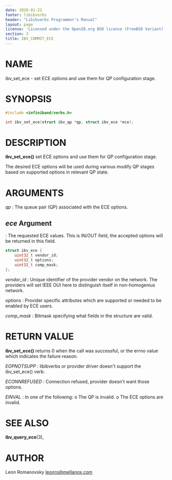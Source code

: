 ```yaml
---
date: 2020-01-22
footer: libibverbs
header: "Libibverbs Programmer's Manual"
layout: page
license: 'Licensed under the OpenIB.org BSD license (FreeBSD Variant) - See COPYING.md'
section: 3
title: IBV_COMMIT_ECE
---
```


# NAME

ibv_set_ece - set ECE options and use them for QP configuration stage.

# SYNOPSIS

```c
#include <infiniband/verbs.h>

int ibv_set_ece(struct ibv_qp *qp, struct ibv_ece *ece);
```

# DESCRIPTION

**ibv_set_ece()** set ECE options and use them for QP configuration stage.

The desired ECE options will be used during various modify QP stages
based on supported options in relevant QP state.

# ARGUMENTS
*qp*
:	The queue pair (QP) associated with the ECE options.

## *ece* Argument
:	The requested ECE values. This is IN/OUT field, the accepted options
        will be returned in this field.

```c
struct ibv_ece {
	uint32_t vendor_id;
	uint32_t options;
	uint32_t comp_mask;
};
```

*vendor_id*
:	Unique identifier of the provider vendor on the network.
	The providers will set IEEE OUI here to distinguish itself
	in non-homogenius network.

*options*
:	Provider specific attributes which are supported or
	needed to be enabled by ECE users.

*comp_mask*
:	Bitmask specifying what fields in the structure are valid.

# RETURN VALUE

**ibv_set_ece()** returns 0 when the call was successful, or the errno value
	which indicates the failure reason.

*EOPNOTSUPP*
:	libibverbs or provider driver doesn't support the ibv_set_ece() verb.

*ECONNREFUSED*
:	Connection refused, provider doesn't want those options.

*EINVAL*
:	In one of the following:
	o The QP is invalid.
	o The ECE options are invalid.

# SEE ALSO

**ibv_query_ece**(3),

# AUTHOR

Leon Romanovsky <leonro@mellanox.com>

